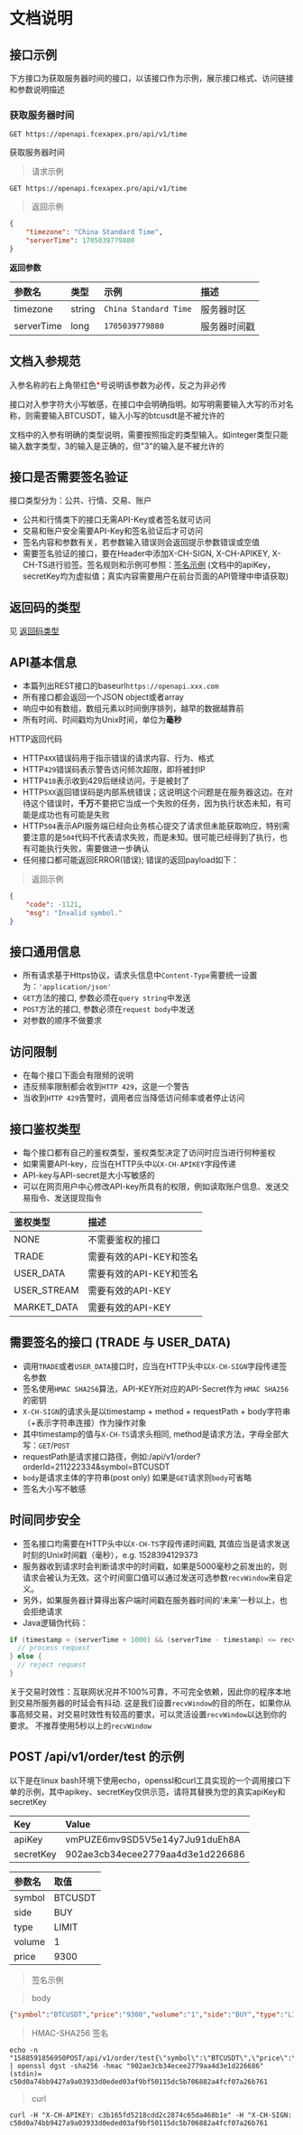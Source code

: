 # 文档说明

## 接口示例

下方接口为获取服务器时间的接口，以该接口作为示例，展示接口格式、访问链接和参数说明描述

### 获取服务器时间

`GET https://openapi.fcexapex.pro/api/v1/time`

获取服务器时间

> 请求示例

```http
GET https://openapi.fcexapex.pro/api/v1/time
```

> 返回示例

```json
{
    "timezone": "China Standard Time",
    "serverTime": 1705039779880
}
```

**返回参数**

| 参数名     | 类型   | 示例                  | 描述         |
| :----------| :------| :---------------------| :------------|
| timezone   | string | `China Standard Time` | 服务器时区   |
| serverTime | long   | `1705039779880`       | 服务器时间戳 |

## 文档入参规范

入参名称的右上角带红色<font color="red">\*</font>号说明该参数为必传，反之为非必传

接口对入参字符大小写敏感，在接口中会明确指明。如写明需要输入大写的币对名称，则需要输入BTCUSDT，输入小写的btcusdt是不被允许的

文档中的入参有明确的类型说明，需要按照指定的类型输入。如integer类型只能输入数字类型，3的输入是正确的，但"3"的输入是不被允许的

## 接口是否需要签名验证

接口类型分为：公共、行情、交易、账户

*   公共和行情类下的接口无需API-Key或者签名就可访问
*   交易和账户安全需要API-Key和签名验证后才可访问
*   签名内容和参数有关，若参数输入错误则会返回提示参数错误或空值
*   需要签名验证的接口，要在Header中添加X-CH-SIGN, X-CH-APIKEY, X-CH-TS进行验签。签名规则和示例可参照：[签名示例](https://fameexdoc.github.io/docs-v1/?http#09957702bc) (文档中的apiKey，secretKey均为虚拟值；真实内容需要用户在前台页面的API管理中申请获取)

## 返回码的类型

见 [返回码类型](https://fameexdoc.github.io/docs-v1/?http#8ec82582cd)

## API基本信息

*   本篇列出REST接口的baseurl`https://openapi.xxx.com`
*   所有接口都会返回一个JSON object或者array
*   响应中如有数组，数组元素以时间倒序排列，越早的数据越靠前
*   所有时间、时间戳均为Unix时间，单位为**毫秒**

HTTP返回代码

*   HTTP`4XX`错误码用于指示错误的请求内容、行为、格式
*   HTTP`429`错误码表示警告访问频次超限，即将被封IP
*   HTTP`418`表示收到429后继续访问，于是被封了
*   HTTP`5XX`返回错误码是内部系统错误；这说明这个问题是在服务器这边。在对待这个错误时，**千万**不要把它当成一个失败的任务，因为执行状态未知，有可能是成功也有可能是失败
*   HTTP`504`表示API服务端已经向业务核心提交了请求但未能获取响应，特别需要注意的是`504`代码不代表请求失败，而是未知。很可能已经得到了执行，也有可能执行失败，需要做进一步确认
*   任何接口都可能返回ERROR(错误); 错误的返回payload如下：

> 返回示例

```json
{
    "code": -1121,
    "msg": "Invalid symbol."
}
```

## 接口通用信息

*   所有请求基于Https协议，请求头信息中`Content-Type`需要统一设置为：`'application/json'`
*   `GET`方法的接口, 参数必须在`query string`中发送
*   `POST`方法的接口, 参数必须在`request body`中发送
*   对参数的顺序不做要求

## 访问限制

*   在每个接口下面会有限频的说明
*   违反频率限制都会收到`HTTP 429`，这是一个警告
*   当收到`HTTP 429`告警时，调用者应当降低访问频率或者停止访问

## 接口鉴权类型

*   每个接口都有自己的鉴权类型，鉴权类型决定了访问时应当进行何种鉴权
*   如果需要API-key，应当在HTTP头中以`X-CH-APIKEY`字段传递
*   API-key与API-secret是大小写敏感的
*   可以在网页用户中心修改API-key所具有的权限，例如读取账户信息、发送交易指令、发送提现指令

| 鉴权类型     | 描述                    |
| :------------| :-----------------------|
| NONE         | 不需要鉴权的接口        |
| TRADE        | 需要有效的API-KEY和签名 |
| USER\_DATA   | 需要有效的API-KEY和签名 |
| USER\_STREAM | 需要有效的API-KEY       |
| MARKET\_DATA | 需要有效的API-KEY       |

## 需要签名的接口 (TRADE 与 USER\_DATA)

*   调用`TRADE`或者`USER_DATA`接口时，应当在HTTP头中以`X-CH-SIGN`字段传递签名参数
*   签名使用`HMAC SHA256`算法，API-KEY所对应的API-Secret作为 `HMAC SHA256` 的密钥
*   `X-CH-SIGN`的请求头是以timestamp + method + requestPath + body字符串（+表示字符串连接）作为操作对象
*   其中timestamp的值与`X-CH-TS`请求头相同, method是请求方法，字母全部大写：`GET`/`POST`
*   requestPath是请求接口路径，例如:/api/v1/order?orderId=211222334\&symbol=BTCUSDT
*   `body`是请求主体的字符串(post only) 如果是`GET`请求则`body`可省略
*   签名大小写不敏感

## 时间同步安全

*   签名接口均需要在HTTP头中以`X-CH-TS`字段传递时间戳, 其值应当是请求发送时刻的Unix时间戳（毫秒），e.g. 1528394129373
*   服务器收到请求时会判断请求中的时间戳，如果是5000毫秒之前发出的，则请求会被认为无效。这个时间窗口值可以通过发送可选参数`recvWindow`来自定义。
*   另外，如果服务器计算得出客户端时间戳在服务器时间的‘未来’一秒以上，也会拒绝请求
*   Java逻辑伪代码：

```java
if (timestamp < (serverTime + 1000) && (serverTime - timestamp) <= recvWindow) {
  // process request
} else {
  // reject request
}
```

<aside class="notice">关于交易时效性：互联网状况并不100%可靠，不可完全依赖，因此你的程序本地到交易所服务器的时延会有抖动. 这是我们设置<code>recvWindow</code>的目的所在，如果你从事高频交易，对交易时效性有较高的要求，可以灵活设置<code>recvWindow</code>以达到你的要求。 不推荐使用5秒以上的<code>recvWindow</code></aside>

## POST /api/v1/order/test 的示例

以下是在linux bash环境下使用echo，openssl和curl工具实现的一个调用接口下单的示例，其中apikey、secretKey仅供示范，请将其替换为您的真实apiKey和secretKey

| Key       | Value                            |
| :---------| :--------------------------------|
| apiKey    | vmPUZE6mv9SD5V5e14y7Ju91duEh8A   |
| secretKey | 902ae3cb34ecee2779aa4d3e1d226686 |

| 参数名 | 取值    |
| :------| :-------|
| symbol | BTCUSDT |
| side   | BUY     |
| type   | LIMIT   |
| volume | 1       |
| price  | 9300    |

> 签名示例

> body

```json
{"symbol":"BTCUSDT","price":"9300","volume":"1","side":"BUY","type":"LIMIT"}
```

> HMAC-SHA256 签名

```shell
echo -n "1588591856950POST/api/v1/order/test{\"symbol\":\"BTCUSDT\",\"price\":\"9300\",\"volume\":\"1\",\"side\":\"BUY\",\"type\":\"LIMIT\"}" | openssl dgst -sha256 -hmac "902ae3cb34ecee2779aa4d3e1d226686"
(stdin)= c50d0a74bb9427a9a03933d0eded03af9bf50115dc5b706882a4fcf07a26b761
```

> curl

```shell
curl -H "X-CH-APIKEY: c3b165fd5218cdd2c2874c65da468b1e" -H "X-CH-SIGN: c50d0a74bb9427a9a03933d0eded03af9bf50115dc5b706882a4fcf07a26b761
```